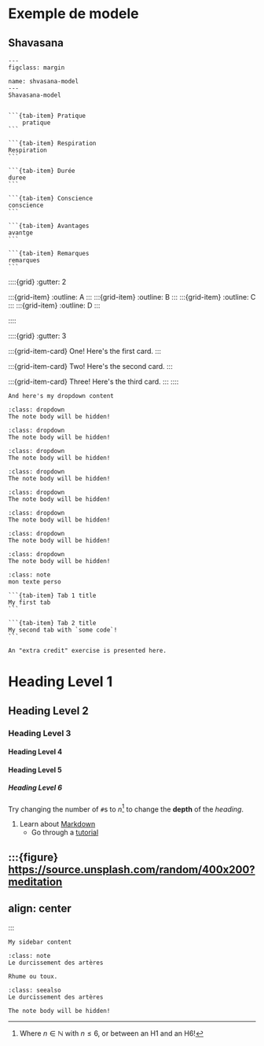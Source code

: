 # Exemple de modele

## Shavasana

```{figure} ../content/yoga/00pictures/01/01-01_SHAVASANA.jpg
---
figclass: margin

name: shvasana-model
---
Shavasana-model
```

````{tab-set}

```{tab-item} Pratique
    pratique
```

```{tab-item} Respiration
Respiration
```

```{tab-item} Durée
duree
```

```{tab-item} Conscience
conscience
```

```{tab-item} Avantages
avantge
```

```{tab-item} Remarques
remarques
```
````

::::{grid}
:gutter: 2

:::{grid-item}
:outline:
A
:::
:::{grid-item}
:outline:
B
:::
:::{grid-item}
:outline:
C
:::
:::{grid-item}
:outline:
D
:::

::::


::::{grid}
:gutter: 3

:::{grid-item-card} One!
Here's the first card.
:::

:::{grid-item-card} Two!
Here's the second card.
:::

:::{grid-item-card} Three!
Here's the third card.
:::
::::

```{dropdown} Here's my dropdown
And here's my dropdown content
```

```{hint}
:class: dropdown
The note body will be hidden!
```

```{seealso}
:class: dropdown
The note body will be hidden!
```

```{note}
:class: dropdown
The note body will be hidden!
```

```{tip}
:class: dropdown
The note body will be hidden!
```
```{warning}
:class: dropdown
The note body will be hidden!
```

```{important}
:class: dropdown
The note body will be hidden!
```

```{error}
:class: dropdown
The note body will be hidden!
```

```{danger}
:class: dropdown
The note body will be hidden!
```

```{admonition} Mon titre
:class: note
mon texte perso
```

````{tab-set}
```{tab-item} Tab 1 title
My first tab
```

```{tab-item} Tab 2 title
My second tab with `some code`!
```
````


```{admonition} Extra credit
An "extra credit" exercise is presented here.
```

# Heading Level 1
## Heading Level 2
### Heading Level 3
#### Heading Level 4
#### Heading Level 5
##### Heading Level 6

Try changing the number of `#`s to $n$[^math] to change the **depth** of the _heading_.

1. Learn about [Markdown](https://en.wikipedia.org/wiki/Markdown)
   - Go through a [tutorial](https://commonmark.org/help/tutorial/)

[^math]: Where $n \in \mathbb{N}$ with $n \leq 6$, or between an H1 and an H6!


:::{figure} https://source.unsplash.com/random/400x200?meditation
---
align: center
---
:::

```{sidebar} My sidebar title
My sidebar content
```


```{admonition} Concerne
:class: note
Le durcissement des artères
```

```{seealso}
Rhume ou toux.
```

```{admonition} Rubrique liée
:class: seealso
Le durcissement des artères
```

```{tip}
The note body will be hidden!
```
